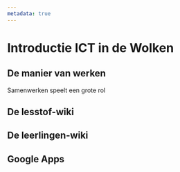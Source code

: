 ```yaml
---
metadata: true
---
```

# Introductie ICT in de Wolken

## De manier van werken
Samenwerken speelt een grote rol

## De lesstof-wiki

## De leerlingen-wiki

## Google Apps
